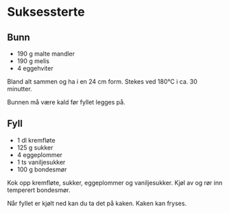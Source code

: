 # Suksessterte

## Bunn
- 190 g malte mandler
- 190 g melis
- 4 eggehviter

Bland alt sammen og ha i en 24 cm form. Stekes ved 180°C i ca. 30 minutter.

Bunnen må være kald før fyllet legges på.


## Fyll
- 1 dl kremfløte
- 125 g sukker
- 4 eggeplommer
- 1 ts vaniljesukker
- 100 g bondesmør

Kok opp kremfløte, sukker, eggeplommer og vaniljesukker. Kjøl av og rør inn temperert bondesmør. 

Når fyllet er kjølt ned kan du ta det på kaken. Kaken kan fryses.